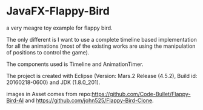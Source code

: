 # JavaFX-Flappy-Bird

a very meagre toy example for flappy bird.

The only different is I want to use a complete timeline based implementation for all the animations (most of the existing works are using the manipulation of positions to control the game).

The components used is Timeline and AnimationTimer.

The project is created with Eclipse (Version: Mars.2 Release (4.5.2), Build id: 20160218-0600) and JDK (1.8.0_201).

images in Asset comes from repo:https://github.com/Code-Bullet/Flappy-Bird-AI and https://github.com/john525/Flappy-Bird-Clone.
